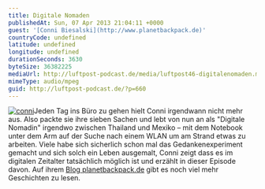 ```yaml
---
title: Digitale Nomaden
publishedAt: Sun, 07 Apr 2013 21:04:11 +0000
guest: '[Conni Biesalski](http://www.planetbackpack.de)'
countryCode: undefined
latitude: undefined
longitude: undefined
durationSeconds: 3630
byteSize: 36382225
mediaUrl: http://luftpost-podcast.de/media/luftpost46-digitalenomaden.mp3
mimeType: audio/mpeg
guid: http://luftpost-podcast.de/?p=660
---
```


[![conni](http://luftpost-podcast.de/wp-content/uploads/conni.jpg)](http://luftpost-podcast.de/wp-content/uploads/conni.jpg)Jeden Tag ins Büro zu gehen hielt Conni irgendwann nicht mehr aus. Also packte sie ihre sieben Sachen und lebt von nun an als "Digitale Nomadin" irgendwo zwischen Thailand und Mexiko – mit dem Notebook unter dem Arm auf der Suche nach einem WLAN um am Strand etwas zu arbeiten. Viele habe sich sicherlich schon mal das Gedankenexperiment gemacht und sich solch ein Leben ausgemalt, Conni zeigt dass es im digitalen Zeitalter tatsächlich möglich ist und erzählt in dieser Episode davon. Auf ihrem [Blog planetbackpack.de](http://www.planetbackpack.de) gibt es noch viel mehr Geschichten zu lesen.
